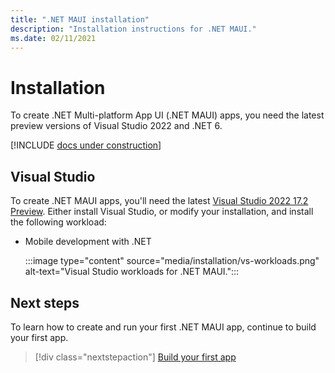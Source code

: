 ```yaml
---
title: ".NET MAUI installation"
description: "Installation instructions for .NET MAUI."
ms.date: 02/11/2021
---
```


# Installation

To create .NET Multi-platform App UI (.NET MAUI) apps, you need the latest preview versions of Visual Studio 2022 and .NET 6.

[!INCLUDE [docs under construction](~/includes/preview-note.md)]

## Visual Studio

To create .NET MAUI apps, you'll need the latest [Visual Studio 2022 17.2 Preview](https://visualstudio.microsoft.com/vs/preview/). Either install Visual Studio, or modify your installation, and install the following workload:

- Mobile development with .NET

  :::image type="content" source="media/installation/vs-workloads.png" alt-text="Visual Studio workloads for .NET MAUI.":::

## Next steps

To learn how to create and run your first .NET MAUI app, continue to build your first app.

> [!div class="nextstepaction"]
> [Build your first app](first-app.md)

